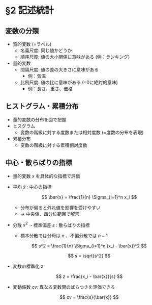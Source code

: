 # §2 記述統計

## 変数の分類

* 質的変数 (=ラベル)
  * 名義尺度: 同じ値かどうか
  * 順序尺度: 値の大小関係に意味がある (例：ランキング)
* 量的変数
  * 間隔尺度: 値の差の大きさに意味がある
    * 例：気温
  * 比例尺度: 値の比に意味がある (=0に絶対的意味)
    * 例：長さ、重さ、価格

## ヒストグラム・累積分布

* 量的変数の分布を図で把握
* ヒスグラム
  * 変数の階級に対する度数または相対度数 (=度数の分布を表現)
* 累積分布
  * 変数の階級に対する累積相対度数

## 中心・散らばりの指標

* 量的変数 $x$ を具体的な指標で評価
* 平均 $\bar{x}$ : 中心の指標

  $$ \bar{x} = \frac{1}{n} \Sigma_{i=1}^n x_i $$

  * 分布が偏ると外れ値を影響を受けやすい
  * -> 中央値、四分位範囲で解釈

* 分散 $s^2$ ・標準偏差 $s$ : 散らばりの指標
  * 標本分散では分母は $n$ 、不偏分散では $n-1$

  $$ s^2 = \frac{1}{n} \Sigma_{i=1}^n (x_i - \bar{x})^2 $$

  $$ s = \sqrt{s^2} $$


* 変数の標準化 $z$

  $$ z = \frac{x_i - \bar{x}}{s} $$

* 変動係数 $cv$: 異なる変数間のばらつきを評価できる

  $$ cv = \frac{s}{\bar{x}} $$
  